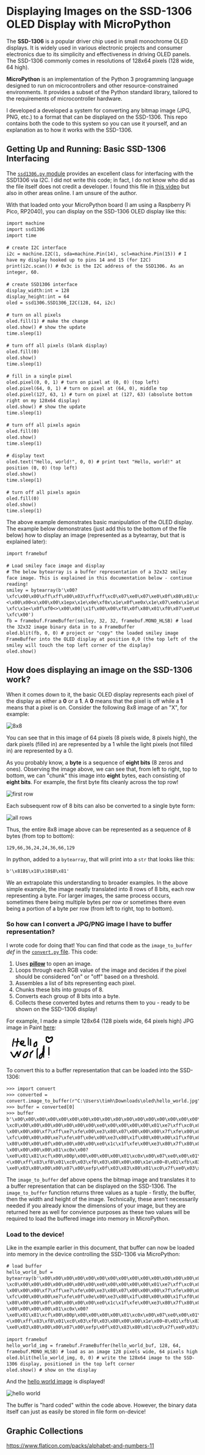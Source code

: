 # Displaying Images on the SSD-1306 OLED Display with MicroPython
The **SSD-1306** is a popular driver chip used in small monochrome OLED displays. It is widely used in various electronic projects and consumer electronics due to its simplicity and effectiveness in driving OLED panels. The SSD-1306 commonly comes in resolutions of 128x64 pixels (128 wide, 64 high).

**MicroPython** is an implementation of the Python 3 programming language designed to run on microcontrollers and other resource-constrained environments. It provides a subset of the Python standard library, tailored to the requirements of microcontroller hardware.

I developed a developed a system for converting any bitmap image (JPG, PNG, etc.) to a format that can be displayed on the SSD-1306. This repo contains both the code to this system so you can use it yourself, and an explanation as to how it works with the SSD-1306.

## Getting Up and Running: Basic SSD-1306 Interfacing
The [`ssd1306.py` module](./src/pico/ssd1306.py) provides an excellent class for interfacing with the SSD1306 via I2C. I did not write this code; in fact, I do not know who did as the file itself does not credit a developer. I found this file in [this video](https://www.youtube.com/watch?v=oaM80GyVIwA) but also in other areas online. I am unsure of the author.

With that loaded onto your MicroPython board (I am using a Raspberry Pi Pico, RP2040), you can display on the SSD-1306 OLED display like this:

```
import machine
import ssd1306
import time

# create I2C interface
i2c = machine.I2C(1, sda=machine.Pin(14), scl=machine.Pin(15)) # I have my display hooked up to pins 14 and 15 (for I2C)
print(i2c.scan()) # 0x3c is the I2C address of the SSD1306. As an integer, 60.

# create SSD1306 interface
display_width:int = 128
display_height:int = 64
oled = ssd1306.SSD1306_I2C(128, 64, i2c)

# turn on all pixels
oled.fill(1) # make the change
oled.show() # show the update
time.sleep(1)

# turn off all pixels (blank display)
oled.fill(0)
oled.show()
time.sleep(1)

# fill in a single pixel
oled.pixel(0, 0, 1) # turn on pixel at (0, 0) (top left)
oled.pixel(64, 0, 1) # turn on pixel at (64, 0), middle top
oled.pixel(127, 63, 1) # turn on pixel at (127, 63) (absolute bottom right on my 128x64 display)
oled.show() # show the update
time.sleep(1)

# turn off all pixels again
oled.fill(0)
oled.show()
time.sleep(1)

# display text
oled.text("Hello, world!", 0, 0) # print text "Hello, world!" at position (0, 0) (top left)
oled.show()
time.sleep(1)

# turn off all pixels again
oled.fill(0)
oled.show()
time.sleep(1)
```

The above example demonstrates basic manipulation of the OLED display. The example below demonstrates (just add this to the bottom of the file below) how to display an image (represented as a bytearray, but that is explained later):

```
import framebuf

# Load smiley face image and display
# The below bytearray is a buffer representation of a 32x32 smiley face image. This is explained in this documentation below - continue reading!
smiley = bytearray(b'\x00?\xfc\x00\x00\xff\xff\x00\x03\xff\xff\xc0\x07\xe0\x07\xe0\x0f\x80\x01\xf0\x1f\x00\x00\xf8>\x00\x00|<\x00\x00<x\x00\x00\x1epx\x1e\x0e\xf0x\x1e\x0f\xe0x\x1e\x07\xe0x\x1e\x07\xe0\x00\x00\x07\xe0\x00\x00\x07\xe0\x00\x00\x07\xe1\xc0\x03\x87\xe1\xc0\x03\x87\xe1\xc0\x03\x87\xe1\xe0\x07\x87\xe0\xf0\x0f\x07\xf0\xf8\x1f\x0fp\x7f\xfe\x0ex?\xfc\x1e<\x0f\xf0<>\x00\x00|\x1f\x00\x00\xf8\x0f\x80\x01\xf0\x07\xe0\x07\xe0\x03\xff\xff\xc0\x00\xff\xff\x00\x00?\xfc\x00')
fb = framebuf.FrameBuffer(smiley, 32, 32, framebuf.MONO_HLSB) # load the 32x32 image binary data in to a FrameBuffer
oled.blit(fb, 0, 0) # project or "copy" the loaded smiley image FrameBuffer into the OLED display at position 0,0 (the top left of the smiley will touch the top left corner of the display)
oled.show()
```

## How does displaying an image on the SSD-1306 work?
When it comes down to it, the basic OLED display represents each pixel of the display as either a **0** or a **1**. A **0** means that the pixel is off while a **1** means that a pixel is on. Consider the following 8x8 image of an "X", for example: 

![8x8](https://i.imgur.com/xxWlOUD.png)

You can see that in this image of 64 pixels (8 pixels wide, 8 pixels high), the dark pixels (filled in) are represented by a 1 while the light pixels (not filled in) are represented by a 0.

As you probably know, a **byte** is a sequence of **eight bits** (8 zeros and ones). Observing the image above, we can see that, from left to right, top to bottom, we can "chunk" this image into **eight** bytes, each consisting of **eight bits**. For example, the first byte fits cleanly across the top row!

![first row](https://i.imgur.com/swr5YJR.png)

Each subsequent row of 8 bits can also be converted to a single byte form:

![all rows](https://i.imgur.com/3p5lhCr.png)

Thus, the entire 8x8 image above can be represented as a sequence of 8 bytes (from top to bottom):

```
129,66,36,24,24,36,66,129
```

In python, added to a `bytearray`, that will print into a `str` that looks like this:
```
b'\x81B$\x18\x18$B\x81'
```

We an extrapolate this understanding to broader examples. In the above simple example, the image neatly translated into 8 rows of 8 bits, each row representing a byte. For larger images, the same process occurs, sometimes there being multiple bytes per row or sometimes there even being a portion of a byte per row (from left to right, top to bottom).

### So how can I convert a JPG/PNG image I have to buffer representation?
I wrote code for doing that! You can find that code as the `image_to_buffer` *def* in the [`convert.py` file](./src/convert.py). This code:
1. Uses [**pillow**](https://pypi.org/project/pillow/) to open an image.
2. Loops through each RGB value of the image and decides if the pixel should be considered "on" or "off" based on a threshold.
3. Assembles a list of bits representing each pixel.
4. Chunks these bits into groups of 8.
5. Converts each group of 8 bits into a byte.
6. Collects these converted bytes and returns them to you - ready to be shown on the SSD-1306 display!

For example, I made a simple 128x64 (128 pixels wide, 64 pixels high) JPG image in Paint [here](./hello_world.jpg):

![hello world](./hello_world.jpg)

To convert this to a buffer representation that can be loaded into the SSD-1306:

```
>>> import convert
>>> converted = convert.image_to_buffer(r"C:\Users\timh\Downloads\oled\hello_world.jpg")
>>> buffer = converted[0]
>>> buffer
b'\x00\x00\x00\x00\x00\x00\x00\x00\x00\x00\x00\x00\x00\x00\x00\x00\x00\x00\x00\x00\x00\x00\x00\x00\x00\x00\x00\x00\x00|\x03\x00\x00\x00\x00\x00\x00\x00\x00\x00\x00\x00\x00\x00\x00\xfe\x0f\x80\x00\x00\x00\x00\x00\x00\x00@\x00\x00\x00\x00\x01\xff?\xc0\x00\x00\x00\x00\x00\x00\x00\xe0\x00\x00\x00\x00\x01\xe7\xff\xc0\x00\x00\x00\x04\x00\x00\x00\xe0\x00\x00\x00\x00\x01\xc7\xf9\xc0\x00\x00\x10\x0e\x00\x00\x00\xe0\x00\x00\x00\x00\x01\xc7\xe1\xc0\x00\x008\x0e\x00\x00\x00\xe1\x00\x00\x00\x00\x01\xc3\xc1\xc0\x00\x008\x0e\x00\x00\x00\xe3\x80\x00\x00\x00\x01\xc0\x01\xc0\x00\x008\x0e\x00\x00\x00\xe3\x80\x00\x00\x00\x01\xc0\x03\xc0\x00\x00x\x0e\x00\x00\x00\xe3\x80\x00\x00\x00\x01\xc0\x03\x80\x00\x00p\x0e\x00\x00\x00\xe3\x80\x00\x00\x00\x01\xc0\x07\x80\x00\x00p\x0e\x01\xfc\x00\xe3\x80\x00\x00\x00\x01\xe0\x0f\x80\x00\x00p\x0f\xc3\xfe\x00\xe3\x80\x00\x00\x00\x00\xf0?\x00\x00\x00\xf7\xff\xe7\xfe\x00\xe3\x80\x07\x00\x00\x00\x7f\xfe\x00\x00\x00\xef\xff\xef\x8e\x00\xe3\x80\x0f\x80\x00\x00?\xfc\x00\x00\x00\xe7\xfe\x0f\x0e\x00\xe3\x80\x1f\x80\x00\x00\x1f\xf0\x00\x00\x00\xe0\x1c\x1e\x1e\x00\xe3\x80?\x80\x00\x00\x0f\x00\x00\x00\x00\xe0\x1c\x1f\xfe\x00\xe3\x80\x7f\x80\x00\x00\x00\x00\x00\x00\x00\xe0<\x1f\xfc\x00\xe3\x80\xf3\x80\x00\x00\x00\x00\x00\x00\x01\xe08\x1f\xf8\x00\xe3\x81\xe3\x80\x00\x00\x00\x00\x00\x00\x01\xc08\x0f\x00\x00\xe3\x81\xe3\x80\x00\x00\x00\x00\x00\x00\x01\xc08\x07\xe0\x00\xe3\x81\xc3\x80\x00\x00\x00\x00\x00\x00\x01\xc08\x03\xfc@\xe3\x81\xc3\x80\x00\x00\x00\x00\x00\x00\x01\xc08\x01\xff\xe0c\x81\xc7\x80\x00 \x00\x00\x00\x00\x01\xc0x\x00?\xe0\x01\x81\xcf\x00\x00p\x00\x00\x00\x00\x01\xc0x\x00\x07\xe0\x00\x01\xff\x00\x00p\x00\x00\x00\x00\x00\xc00\x00\x00\x00\x00\x01\xff\x00\x00\xf0\x00\x00\x00\x00\x00\x00\x00\x00\x00\x00\x00\x00\xf8\x00\x00\xf0\x01\x00\x00\x00\x00\x00\x00\x00\x00\x00\x00\x00\x00\x00\x00\xf0\x03\x80\x00\x00\x00\x00\x00\x00\x00\x00\x00\x00\x00\x00\x00\xf0\x03\x80\x00\x00\x00\x00\x00\x00\x00\x00\x00\x00\x00@\x00\xf0\x03\x80\x00\x00\x00\x00\x00\x00\x00\x00\x00\x00\x00\xe0\x01\xf0\x03\x80\x00\x00\x00\x00\x00\x00\x00\x00\x00\x00\x00\xe0\x01\xf0\x03\x80\x00\x00\x00\x00\x00\x00\x00\x00\x00\x00\x00\xe0\x01\xf0\x03\x80\x00\x00\x00\x00\x00\x00\x00\x00\x00\x00\x01\xe0\x01\xf0\x03\x80\x00\x00\x00\x00\x00\x00\x00\x00\x00\x00\x01\xc0\x01\xf0\x03\x80\x00\x00\x00\x00\x00\x00\x00\x00\x00\x04\x01\xc0\x01\xf0\x03\x80\x00\x00\x00\x00\x00\x04\x00\x00\x00\x0e\x01\xc0\x01\xf0\x03\x80\x00\x00\x00\x00\x00\x0e\x00\x00\x00\x1e\x01\xc0\x01\xf0\x03\x80\x00\x00\x00\x00\x0c\x0e\x00\x0c\x00\x1e\x01\xc0\x03\xf0\x03\x80\x00\x00\x18\x00\x1e\x1e\x00\x1f\x00\xfc\x01\xc0\x03\xf0\x03\x80\x00\x00<\x00>\x1c\x00\x7f\x81\xf8\x01\xc0\x03\xf0\x03\x80\x00\x00\x1c\x00~<\x00\xff\x83\xf8\x01\xc0\x03\xf0\x03\x80\x00\x00\x1e\x00~8\x01\xfb\x83\xe0\x01\xc0\x07\xe0\x03\x80\x00\x00\x0e\x00~8\x03\xe3\x83\xc0\x01\xc0\x1f\xe0\x03\x80\x00\x00\x0f\x00\xfex\x07\xc3\x83\xc0\x01\xc0?\xe0\x03\x80\x00\x00\x07\x00\xefp\x0f\x03\x83\x80\x01\xc0\x7f\xe0\x03\x80\x00\x00\x07\x81\xe7\xf0\x0f\x03\x87\x80\x01\xc0\xff\xe0\x03\x80\x00\x00\x03\x83\xc7\xe0\x0e\x07\x87\x00\x01\xc1\xef\xe0\x03\x80\x00\x00\x03\xc3\xc7\xe0\x1e\x07\x07\x00\x01\xc3\xee\xe0\x01\x80\x00\x00\x01\xe7\x87\xc0\x1c\x0f\x07\x00\x01\xc3\xce\xe0\x00\x00\x00\x00\x01\xef\x87\xc0\x1c\x0f\x07\x00\x01\xc3\x8e\xe0\x00\x00\x00\x00\x00\xfe\x07\xc0\x1c\x1e\x07\x00\x01\xc7\x8e\xe0\x00\x00\x00\x00\x00~\x03\x80\x1e>\x07\x00\x01\xc7\x1e\xe0\x00\x00\x00\x00\x00>\x00\x00\x0f\xfc\x07\x00\x01\xc7<\xe0\x00\x00\x00\x00\x00\x1c\x00\x00\x0f\xf8\x03\x00\x01\xc7|`\x01\x00\x00\x00\x00\x00\x00\x00\x07\xf0\x00\x00\x01\xc7\xf8\x00\x00\x00\x00\x00\x00\x00\x00\x00\x00\x00\x00\x00\x00\xc7\xf0\x00\x00\x00\x00\x00\x00\x00\x00\x00\x00\x00\x00\x00\x00\x03\xc0\x00\x00\x00\x00\x00\x00\x00\x00\x00\x00\x00\x00\x00\x00\x00\x00\x00\x00\x00\x00\x00\x00\x00\x00\x00\x00\x00\x00\x00\x00\x00\x00\x00\x00\x00\x00\x00\x00\x00\x00\x00\x00\x00\x00\x00\x00\x00\x00\x00\x00\x00\x00\x00\x00\x00\x00\x00\x00\x00\x00\x00\x00\x00\x00\x00\x00\x00\x00'
```

The `image_to_buffer` def above opens the bitmap image and translates it to a buffer representation that can be displayed on the SSD-1306. The `image_to_buffer` function returns three values as a tuple - firstly, the buffer, then the width and height of the image. Technically, these aren't necessarily needed if you already know the dimensions of your image, but they are returned here as well for convience purposes as these two values will be required to load the buffered image into memory in MicroPython.

### Load to the device!
Like in the example earlier in this document, that buffer can now be loaded into memory in the device controlling the SSD-1306 via MicroPython:

```
# load buffer
hello_world_buf = bytearray(b'\x00\x00\x00\x00\x00\x00\x00\x00\x00\x00\x00\x00\x00\x00\x00\x00\x00\x00\x00\x00\x00\x00\x00\x00\x00\x00\x00\x00\x00|\x03\x00\x00\x00\x00\x00\x00\x00\x00\x00\x00\x00\x00\x00\x00\xfe\x0f\x80\x00\x00\x00\x00\x00\x00\x00@\x00\x00\x00\x00\x01\xff?\xc0\x00\x00\x00\x00\x00\x00\x00\xe0\x00\x00\x00\x00\x01\xe7\xff\xc0\x00\x00\x00\x04\x00\x00\x00\xe0\x00\x00\x00\x00\x01\xc7\xf9\xc0\x00\x00\x10\x0e\x00\x00\x00\xe0\x00\x00\x00\x00\x01\xc7\xe1\xc0\x00\x008\x0e\x00\x00\x00\xe1\x00\x00\x00\x00\x01\xc3\xc1\xc0\x00\x008\x0e\x00\x00\x00\xe3\x80\x00\x00\x00\x01\xc0\x01\xc0\x00\x008\x0e\x00\x00\x00\xe3\x80\x00\x00\x00\x01\xc0\x03\xc0\x00\x00x\x0e\x00\x00\x00\xe3\x80\x00\x00\x00\x01\xc0\x03\x80\x00\x00p\x0e\x00\x00\x00\xe3\x80\x00\x00\x00\x01\xc0\x07\x80\x00\x00p\x0e\x01\xfc\x00\xe3\x80\x00\x00\x00\x01\xe0\x0f\x80\x00\x00p\x0f\xc3\xfe\x00\xe3\x80\x00\x00\x00\x00\xf0?\x00\x00\x00\xf7\xff\xe7\xfe\x00\xe3\x80\x07\x00\x00\x00\x7f\xfe\x00\x00\x00\xef\xff\xef\x8e\x00\xe3\x80\x0f\x80\x00\x00?\xfc\x00\x00\x00\xe7\xfe\x0f\x0e\x00\xe3\x80\x1f\x80\x00\x00\x1f\xf0\x00\x00\x00\xe0\x1c\x1e\x1e\x00\xe3\x80?\x80\x00\x00\x0f\x00\x00\x00\x00\xe0\x1c\x1f\xfe\x00\xe3\x80\x7f\x80\x00\x00\x00\x00\x00\x00\x00\xe0<\x1f\xfc\x00\xe3\x80\xf3\x80\x00\x00\x00\x00\x00\x00\x01\xe08\x1f\xf8\x00\xe3\x81\xe3\x80\x00\x00\x00\x00\x00\x00\x01\xc08\x0f\x00\x00\xe3\x81\xe3\x80\x00\x00\x00\x00\x00\x00\x01\xc08\x07\xe0\x00\xe3\x81\xc3\x80\x00\x00\x00\x00\x00\x00\x01\xc08\x03\xfc@\xe3\x81\xc3\x80\x00\x00\x00\x00\x00\x00\x01\xc08\x01\xff\xe0c\x81\xc7\x80\x00 \x00\x00\x00\x00\x01\xc0x\x00?\xe0\x01\x81\xcf\x00\x00p\x00\x00\x00\x00\x01\xc0x\x00\x07\xe0\x00\x01\xff\x00\x00p\x00\x00\x00\x00\x00\xc00\x00\x00\x00\x00\x01\xff\x00\x00\xf0\x00\x00\x00\x00\x00\x00\x00\x00\x00\x00\x00\x00\xf8\x00\x00\xf0\x01\x00\x00\x00\x00\x00\x00\x00\x00\x00\x00\x00\x00\x00\x00\xf0\x03\x80\x00\x00\x00\x00\x00\x00\x00\x00\x00\x00\x00\x00\x00\xf0\x03\x80\x00\x00\x00\x00\x00\x00\x00\x00\x00\x00\x00@\x00\xf0\x03\x80\x00\x00\x00\x00\x00\x00\x00\x00\x00\x00\x00\xe0\x01\xf0\x03\x80\x00\x00\x00\x00\x00\x00\x00\x00\x00\x00\x00\xe0\x01\xf0\x03\x80\x00\x00\x00\x00\x00\x00\x00\x00\x00\x00\x00\xe0\x01\xf0\x03\x80\x00\x00\x00\x00\x00\x00\x00\x00\x00\x00\x01\xe0\x01\xf0\x03\x80\x00\x00\x00\x00\x00\x00\x00\x00\x00\x00\x01\xc0\x01\xf0\x03\x80\x00\x00\x00\x00\x00\x00\x00\x00\x00\x04\x01\xc0\x01\xf0\x03\x80\x00\x00\x00\x00\x00\x04\x00\x00\x00\x0e\x01\xc0\x01\xf0\x03\x80\x00\x00\x00\x00\x00\x0e\x00\x00\x00\x1e\x01\xc0\x01\xf0\x03\x80\x00\x00\x00\x00\x0c\x0e\x00\x0c\x00\x1e\x01\xc0\x03\xf0\x03\x80\x00\x00\x18\x00\x1e\x1e\x00\x1f\x00\xfc\x01\xc0\x03\xf0\x03\x80\x00\x00<\x00>\x1c\x00\x7f\x81\xf8\x01\xc0\x03\xf0\x03\x80\x00\x00\x1c\x00~<\x00\xff\x83\xf8\x01\xc0\x03\xf0\x03\x80\x00\x00\x1e\x00~8\x01\xfb\x83\xe0\x01\xc0\x07\xe0\x03\x80\x00\x00\x0e\x00~8\x03\xe3\x83\xc0\x01\xc0\x1f\xe0\x03\x80\x00\x00\x0f\x00\xfex\x07\xc3\x83\xc0\x01\xc0?\xe0\x03\x80\x00\x00\x07\x00\xefp\x0f\x03\x83\x80\x01\xc0\x7f\xe0\x03\x80\x00\x00\x07\x81\xe7\xf0\x0f\x03\x87\x80\x01\xc0\xff\xe0\x03\x80\x00\x00\x03\x83\xc7\xe0\x0e\x07\x87\x00\x01\xc1\xef\xe0\x03\x80\x00\x00\x03\xc3\xc7\xe0\x1e\x07\x07\x00\x01\xc3\xee\xe0\x01\x80\x00\x00\x01\xe7\x87\xc0\x1c\x0f\x07\x00\x01\xc3\xce\xe0\x00\x00\x00\x00\x01\xef\x87\xc0\x1c\x0f\x07\x00\x01\xc3\x8e\xe0\x00\x00\x00\x00\x00\xfe\x07\xc0\x1c\x1e\x07\x00\x01\xc7\x8e\xe0\x00\x00\x00\x00\x00~\x03\x80\x1e>\x07\x00\x01\xc7\x1e\xe0\x00\x00\x00\x00\x00>\x00\x00\x0f\xfc\x07\x00\x01\xc7<\xe0\x00\x00\x00\x00\x00\x1c\x00\x00\x0f\xf8\x03\x00\x01\xc7|`\x01\x00\x00\x00\x00\x00\x00\x00\x07\xf0\x00\x00\x01\xc7\xf8\x00\x00\x00\x00\x00\x00\x00\x00\x00\x00\x00\x00\x00\x00\xc7\xf0\x00\x00\x00\x00\x00\x00\x00\x00\x00\x00\x00\x00\x00\x00\x03\xc0\x00\x00\x00\x00\x00\x00\x00\x00\x00\x00\x00\x00\x00\x00\x00\x00\x00\x00\x00\x00\x00\x00\x00\x00\x00\x00\x00\x00\x00\x00\x00\x00\x00\x00\x00\x00\x00\x00\x00\x00\x00\x00\x00\x00\x00\x00\x00\x00\x00\x00\x00\x00\x00\x00\x00\x00\x00\x00\x00\x00\x00\x00\x00\x00\x00\x00\x00\x00')

import framebuf
hello_world_img = framebuf.FrameBuffer(hello_world_buf, 128, 64, framebuf.MONO_HLSB) # load as an image 128 pixels wide, 64 pixels high
oled.blit(hello_world_img, 0, 0) # write the 128x64 image to the SSD-1306 display, positioned in the top left corner
oled.show() # show on the display
```

And the [hello world image](./hello_world.jpg) is displayed!

![hello world](https://i.imgur.com/51eorVj.png)

The buffer is "hard coded" within the code above. However, the binary data itself can just as easily be stored in file form on-device!

## Graphic Collections
https://www.flaticon.com/packs/alphabet-and-numbers-11